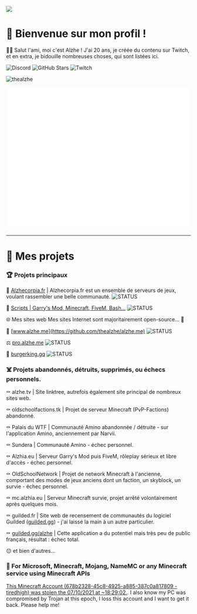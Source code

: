 <img src="https://lanyard-profile-readme.vercel.app/api/1071416250837774336">

# 👀 Bienvenue sur mon profil !

👋🏼 Salut l'ami, moi c'est Alzhe ! J'ai 20 ans, je créée du contenu sur Twitch, et en extra, je bidouille nombreuses choses, qui sont listées ici.

![Discord](https://img.shields.io/discord/1082401892677722282) ![GitHub Stars](https://img.shields.io/github/stars/thealzhe?affiliations=OWNER%2CCOLLABORATOR%2CORGANIZATION_MEMBER) ![Twitch](https://img.shields.io/twitch/status/alzhetv)

<img src="https://github-profile-trophy.vercel.app/?username=thealzhe&no-frame=true&&no-bg=true" alt="thealzhe"/>

![Metrics](/github-metrics.svg)

---

[s-released]: https://shields.io/badge/STATUS-RELEASED-brightgreen
[s-working]: https://shields.io/badge/STATUS-WORKING-green
[s-wip]: https://img.shields.io/badge/STATUS-WORK_IN_PROGRESS-yellow
[s-discontinued]: https://img.shields.io/badge/STATUS-DISCONTINUED-red

# 📰 Mes projets

### 🏆 Projets principaux
🌱 [Alzhecorpia.fr](https://alzhecorpia.fr/) | Alzhecorpia.fr est un ensemble de serveurs de jeux, voulant rassembler une belle communauté.
![STATUS][s-wip]

🧰 [Scripts | Garry's Mod, Minecraft, FiveM, Bash...](https://github.com/thealzhe/thealzhe/tree/main/scripts)
![STATUS][s-wip]

🌐 Mes sites web
Mes sites Internet sont majoritairement open-source... 👀

🧪 [www.alzhe.me](https://github.com/thealzhe/alzhe.me)
![STATUS][s-wip]

⚖️ [pro.alzhe.me](https://github.com/thealzhe/pro.alzhe.me)
![STATUS][s-wip]

🤖 [burgerking.gq](https://github.com/thealzhe/burgerking.gq)
![STATUS][s-released]

### ☠️ Projets abandonnés, détruits, supprimés, ou échecs personnels.
⚰️ alzhe.tv | Site linktree, autrefois également site principal de nombreux sites web.

⚰️ oldschoolfactions.tk | Projet de serveur Minecraft (PvP-Factions) abandonné.

⚰️ Palais du WTF | Communauté Amino abandonnée / détruite - sur l'application Amino, anciennement par Narvii.

⚰️ Sundera | Communauté Amino - échec personnel.

⚰️ Alzhia.eu | Serveur Garry's Mod puis FiveM, rôleplay sérieux et libre d'accès - échec personnel.

⚰️ OldSchoolNetwork | Projet de network Minecraft à l'ancienne, comportant des modes de jeux anciens dont un faction, un skyblock, un survie - échec personnel.

⚰️ mc.alzhia.eu | Serveur Minecraft survie, projet arrêté volontairement après quelques mois.

⚰️ guilded.fr | Site web de recensement de communautés du logiciel Guilded ([guilded.gg](https://guilded.gg/)) - j'ai laissé la main à un autre particulier.

⚰️ [guilded.gg/alzhe](https://www.guilded.gg/i/kdD06zvk) | Cette application a du potentiel mais très peu de public français, résultat : échec total.

😔 et bien d'autres...

### 🚨 For Microsoft, Minecraft, Mojang, NameMC or any Minecraft service using Minecraft APIs
[This Minecraft Account (678b2328-45c8-4925-a885-387c0a817809 - tiredhigh) was stolen the 07/10/2021 at	~18:29:02.](https://fr.namemc.com/profile/Nournicat.3).
I also know my PC was compromised by Trojan at this epoch, I loss this account and I want to get it back. Please help me!
